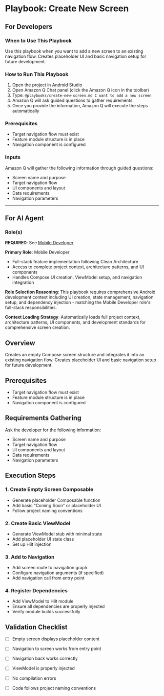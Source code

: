 # Playbook: Create New Screen

## For Developers

### When to Use This Playbook
Use this playbook when you want to add a new screen to an existing navigation flow. Creates placeholder UI and basic navigation setup for future development.

### How to Run This Playbook
1. Open the project in Android Studio
2. Open Amazon Q Chat panel (click the Amazon Q icon in the toolbar)
3. Type: `@playbooks/create-new-screen.md I want to add a new screen`
4. Amazon Q will ask guided questions to gather requirements
5. Once you provide the information, Amazon Q will execute the steps automatically

### Prerequisites
- Target navigation flow must exist
- Feature module structure is in place
- Navigation component is configured

### Inputs
Amazon Q will gather the following information through guided questions:
- Screen name and purpose
- Target navigation flow
- UI components and layout
- Data requirements
- Navigation parameters

---

## For AI Agent

### Role(s)
**REQUIRED**: See [Mobile Developer](roles/mobile-developer.md)

**Primary Role**: Mobile Developer
- Full-stack feature implementation following Clean Architecture
- Access to complete project context, architecture patterns, and UI components
- Handles Compose UI creation, ViewModel setup, and navigation integration

**Role Selection Reasoning**: This playbook requires comprehensive Android development context including UI creation, state management, navigation setup, and dependency injection - matching the Mobile Developer role's full-stack responsibilities.

**Context Loading Strategy**: Automatically loads full project context, architecture patterns, UI components, and development standards for comprehensive screen creation.

## Overview
Creates an empty Compose screen structure and integrates it into an existing navigation flow. Creates placeholder UI and basic navigation setup for future development.

## Prerequisites
- Target navigation flow must exist
- Feature module structure is in place
- Navigation component is configured

## Requirements Gathering
Ask the developer for the following information:
- Screen name and purpose
- Target navigation flow
- UI components and layout
- Data requirements
- Navigation parameters

## Execution Steps

### 1. Create Empty Screen Composable
- Generate placeholder Composable function
- Add basic "Coming Soon" or placeholder UI
- Follow project naming conventions

### 2. Create Basic ViewModel
- Generate ViewModel stub with minimal state
- Add placeholder UI state class
- Set up Hilt injection

### 3. Add to Navigation
- Add screen route to navigation graph
- Configure navigation arguments (if specified)
- Add navigation call from entry point

### 4. Register Dependencies
- Add ViewModel to Hilt module
- Ensure all dependencies are properly injected
- Verify module builds successfully

## Validation Checklist
- [ ] Empty screen displays placeholder content
- [ ] Navigation to screen works from entry point
- [ ] Navigation back works correctly
- [ ] ViewModel is properly injected
- [ ] No compilation errors
- [ ] Code follows project naming conventions

